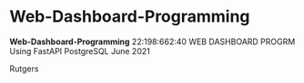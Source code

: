 # Web-Dashboard-Programming
**Web-Dashboard-Programming**
22:198:662:40 WEB DASHBOARD PROGRM 
Using FastAPI
PostgreSQL
June 2021

Rutgers
